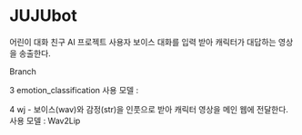 # JUJUbot

어린이 대화 친구 AI 프로젝트
사용자 보이스 대화를 입력 받아 캐릭터가 대답하는 영상을 송출한다.


Branch
  


  3 emotion_classification 
      사용 모델  : 
 
  4 wj - 보이스(wav)와 감정(str)을 인풋으로 받아 캐릭터 영상을 메인 웹에 전달한다.
      사용 모델  : Wav2Lip
      
